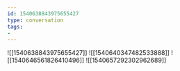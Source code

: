 ```yaml
---
id: 1540638843975655427
type: conversation
tags:
- 
---
```

![[1540638843975655427]]
![[1540640347482533888]]
![[1540646561826410496]]
![[1540657292302962689]]

